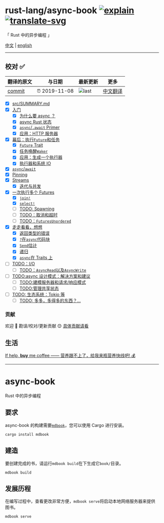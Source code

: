 # rust-lang/async-book [![explain]][source] [![translate-svg]][translate-list]

<!-- [![size-img]][size] -->

[explain]: http://llever.com/explain.svg
[source]: https://github.com/chinanf-boy/Source-Explain
[translate-svg]: http://llever.com/translate.svg
[translate-list]: https://github.com/chinanf-boy/chinese-translate-list
[size-img]: https://packagephobia.now.sh/badge?p=Name
[size]: https://packagephobia.now.sh/result?p=Name

「 Rust 中的异步编程 」

[中文](./readme.md) | [english](https://github.com/rust-lang/async-book)

---

## 校对 ✅

<!-- doc-templite START generated -->
<!-- repo = 'rust-lang/async-book' -->
<!-- commit = 'fa3228386e9efe4e98d222394fca6b7311e7c405' -->
<!-- time = '2019-11-08' -->

| 翻译的原文 | 与日期        | 最新更新 | 更多                       |
| ---------- | ------------- | -------- | -------------------------- |
| [commit]   | ⏰ 2019-11-08 | ![last]  | [中文翻译][translate-list] |

[last]: https://img.shields.io/github/last-commit/rust-lang/async-book.svg
[commit]: https://github.com/rust-lang/async-book/tree/fa3228386e9efe4e98d222394fca6b7311e7c405

<!-- doc-templite END generated -->

- [x] [src/SUMMARY.md](src/SUMMARY.md)
- [x] [入门](src/01_getting_started/01_chapter.zh.md)
  - [x] [为什么要 async ？](src/01_getting_started/02_why_async.zh.md)
  - [x] [async Rust 状态](src/01_getting_started/03_state_of_async_rust.zh.md)
  - [x] [`async`/`.await` Primer](src/01_getting_started/04_async_await_primer.zh.md)
  - [x] [应用：HTTP 服务器](src/01_getting_started/05_http_server_example.zh.md)
- [x] [幕后：执行`Future`和任务](src/02_execution/01_chapter.zh.md)
  - [x] [`Future` Trait](src/02_execution/02_future.zh.md)
  - [x] [任务唤醒`Waker`](src/02_execution/03_wakeups.zh.md)
  - [x] [应用：生成一个执行器](src/02_execution/04_executor.zh.md)
  - [x] [执行器和系统 IO](src/02_execution/05_io.zh.md)
- [x] [`async`/`await`](src/03_async_await/01_chapter.zh.md)
- [x] [Pinning](src/04_pinning/01_chapter.zh.md)
- [x] [Streams](src/05_streams/01_chapter.zh.md)
  - [x] [迭代与并发](src/05_streams/02_iteration_and_concurrency.zh.md)
- [x] [一次执行多个 Futures](src/06_multiple_futures/01_chapter.zh.md)
  - [x] [`join!`](src/06_multiple_futures/02_join.zh.md)
  - [x] [`select!`](src/06_multiple_futures/03_select.zh.md)
  - [ ] [TODO: Spawning](src/404.zh.md)
  - [ ] [TODO：取消和超时](src/404.zh.md)
  - [ ] [TODO：`FuturesUnordered`](src/404.zh.md)
- [x] [走走看看，想想](src/07_workarounds/01_chapter.zh.md)
  - [x] [返回类型的错误](src/07_workarounds/02_return_type.zh.md)
  - [x] [`?`在`async`代码块](src/07_workarounds/03_err_in_async_blocks.zh.md)
  - [x] [`Send`估计](src/07_workarounds/04_send_approximation.zh.md)
  - [x] [递归](src/07_workarounds/05_recursion.zh.md)
  - [x] [`async`在 Traits 上](src/07_workarounds/06_async_in_traits.zh.md)
- [ ] [TODO：I/O](src/404.zh.md)
  - [ ] [TODO：`AsyncRead`以及`AsyncWrite`](src/404.zh.md)
- [ ] [TODO:async 设计模式：解决方案和建议](src/404.zh.md)
  - [ ] [TODO:建模服务器和请求/响应模式](src/404.zh.md)
  - [ ] [TODO:管理共享状态](src/404.zh.md)
- [ ] [TODO: 生态系统：Tokio 等](src/404.zh.md)
  - [ ] [TODO: 多多，多得多的东西？...](src/404.zh.md)

### 贡献

欢迎 👏 勘误/校对/更新贡献 😊 [具体贡献请看](https://github.com/chinanf-boy/chinese-translate-list#贡献)

## 生活

[If help, **buy** me coffee —— 营养跟不上了，给我来瓶营养快线吧! 💰](https://github.com/chinanf-boy/live-need-money)

---

# async-book

Rust 中的异步编程

## 要求

async-book 的构建需要[`mdbook`]，您可以使用 Cargo 进行安装。

```
cargo install mdbook
```

[`mdbook`]: https://github.com/rust-lang/mdBook

## 建造

要创建完成的书，请运行`mdbook build`在下生成它`book/`目录。

```
mdbook build
```

## 发展历程

在编写过程中，查看更改非常方便，`mdbook serve`将启动本地网络服务器来提供图书。

```
mdbook serve
```
